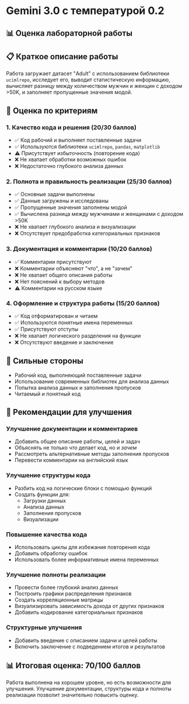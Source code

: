 # Gemini 3.0 с температурой 0.2

## 📊 Оценка лабораторной работы

## 📋 Краткое описание работы

Работа загружает датасет "Adult" с использованием библиотеки `ucimlrepo`, исследует его, выводит статистическую информацию, вычисляет разницу между количеством мужчин и женщин с доходом >50K, и заполняет пропущенные значения модой.

## 🎯 Оценка по критериям

### 1. Качество кода и решения (20/30 баллов)

- ✅ Код рабочий и выполняет поставленные задачи
- ✅ Используются библиотеки `ucimlrepo`, `pandas`, `matplotlib`
- ⚠️ Присутствует избыточность (повторение кода)
- ❌ Не хватает обработки возможных ошибок
- ❌ Недостаточно глубокого анализа данных

### 2. Полнота и правильность реализации (25/30 баллов)

- ✅ Основные задачи выполнены
- ✅ Данные загружены и исследованы
- ✅ Пропущенные значения заполнены модой
- ✅ Вычислена разница между мужчинами и женщинами с доходом >50K
- ❌ Не хватает глубокого анализа и визуализации
- ❌ Отсутствует предобработка категориальных признаков

### 3. Документация и комментарии (10/20 баллов)

- ✅ Комментарии присутствуют
- ❌ Комментарии объясняют "что", а не "зачем"
- ❌ Не хватает общего описания работы
- ❌ Нет пояснений к выбору методов
- ⚠️ Комментарии на русском языке

### 4. Оформление и структура работы (15/20 баллов)

- ✅ Код отформатирован и читаем
- ✅ Используются понятные имена переменных
- ✅ Присутствуют отступы
- ❌ Не хватает логического разделения на функции
- ❌ Отсутствуют введение и заключение

## 💪 Сильные стороны

- Рабочий код, выполняющий поставленные задачи
- Использование современных библиотек для анализа данных
- Попытка анализа данных и заполнения пропусков
- Читаемый и понятный код

## 🚀 Рекомендации для улучшения

### Улучшение документации и комментариев
- Добавить общее описание работы, целей и задач
- Объяснять не только *что* делает код, но и *зачем*
- Рассмотреть альтернативные методы заполнения пропусков
- Перевести комментарии на английский язык

### Улучшение структуры кода
- Разбить код на логические блоки с помощью функций
- Создать функции для:
  - Загрузки данных
  - Анализа данных
  - Заполнения пропусков
  - Визуализации

### Повышение качества кода
- Использовать циклы для избежания повторения кода
- Добавить обработку ошибок
- Использовать более информативные имена переменных

### Улучшение полноты реализации
- Провести более глубокий анализ данных
- Построить графики распределения признаков
- Создать корреляционные матрицы
- Визуализировать зависимость дохода от других признаков
- Добавить кодирование категориальных признаков

### Структурные улучшения
- Добавить введение с описанием задачи и целей работы
- Включить заключение с подведением итогов и результатов

## 📊 Итоговая оценка: 70/100 баллов

Работа выполнена на хорошем уровне, но есть возможности для улучшения. Улучшение документации, структуры кода и полноты реализации позволит значительно повысить оценку.
